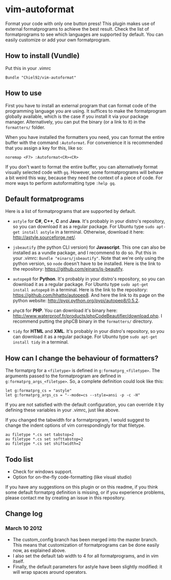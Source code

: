 vim-autoformat
==============
Format your code with only one button press!
This plugin makes use of external formatprograms to achieve the best result.
Check the list of formatprograms to see which languages are supported by default.
You can easily customize or add your own formatprogram.

How to install (Vundle)
-----------------------
Put this in your .vimrc

```vim
Bundle "Chiel92/vim-autoformat"
```

How to use
----------
First you have to install an external program that can format code of the programming language you are using.
It suffices to make the formatprogram globally available, which is the case if you install it via your package manager.
Alternatively, you can put the binary (or a link to it) in the `formatters/` folder.

When you have installed the formatters you need, you can format the entire buffer with the command `:Autoformat`.
For convenience it is recommended that you assign a key for this, like so:

```vim
noremap <F7> :Autoformat<CR><CR>
```

If you don't want to format the entire buffer, you can alternatively format visually selected code with `gq`.
However, some formatprograms will behave a bit weird this way, because they need the context of a piece of code.
For more ways to perform autoformatting type `:help gq`.

Default formatprograms
------------------------
Here is a list of formatprograms that are supported by default.

* `astyle` for __C#__, __C++__, __C__ and __Java__.
It's probably in your distro's repository, so you can download it as a regular package.
For Ubuntu type `sudo apt-get install astyle` in a terminal.
Otherwise, download it here: http://astyle.sourceforge.net/.

* `jsbeautify` (the python CLI version) for __Javascript__.
This one can also be installed as a vundle package, and I recommend to do so.
Put this in your .vimrc: `Bundle "einars/jsbeautify"`.
Note that we're only using the python version, so `node` doesn't have to be installed.
Here is the link to the repository: https://github.com/einars/js-beautify.

* `autopep8` for __Python__.
It's probably in your distro's repository, so you can download it as a regular package.
For Ubuntu type `sudo apt-get install autopep8` in a terminal.
Here is the link to the repository: https://github.com/hhatto/autopep8.
And here the link to its page on the python website: http://pypi.python.org/pypi/autopep8/0.5.2.

* `phpCB` for __PHP__.
You can download it's binary here:
http://www.waterproof.fr/products/phpCodeBeautifier/download.php.
I recommend putting the phpCB binary in the `formatters/` directory.

* `tidy` for __HTML__ and __XML__.
It's probably in your distro's repository, so you can download it as a regular package.
For Ubuntu type `sudo apt-get install tidy` in a terminal.

How can I change the behaviour of formatters?
---------------------------------------------
The formatprg for a `<filetype>` is defined in `g:formatprg_<filetype>`.
The arguments passed to the formatprogram are defined in `g:formatprg_args_<filetype>`.
So, a complete definition could look like this:

```vim
let g:formatprg_cs = "astyle"
let g:formatprg_args_cs = "--mode=cs --style=ansi -p -c -H"
```

If you are not satisfied with the default configuration, you can override it by defining these variables in your .vimrc, just like above.

If you changed the tabwidth for a formatprogram, I would suggest to change the indent options of vim correspondingly for that filetype.

```vim
au filetype *.cs set tabstop=2
au filetype *.cs set softtabstop=2
au filetype *.cs set shiftwidth=2
```


Todo list
---------
* Check for windows support.
* Option for on-the-fly code-formatting (like visual studio)


If you have any suggestions on this plugin or on this readme, if you think some default formatprg definition is missing, or if you experience problems, please contact me by creating an issue in this repository.

Change log
----------
### March 10 2012
* The custom_config branch has been merged into the master branch.
This means that customization of formatprograms can be done easily now, as explained above.
* I also set the default tab width to 4 for all formatprograms, and in vim itself.
* Finally, the default parameters for astyle have been slightly modified: it will wrap spaces around operators.
